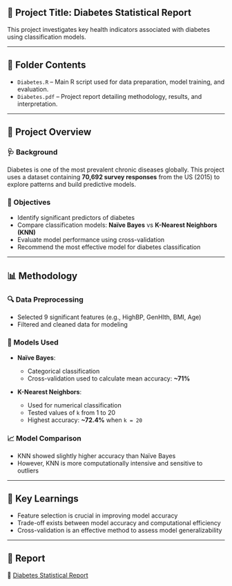 ## 📝 Project Title: Diabetes Statistical Report

This project investigates key health indicators associated with diabetes using classification models.

---

## 📁 Folder Contents

- `Diabetes.R` – Main R script used for data preparation, model training, and evaluation.
- `Diabetes.pdf` – Project report detailing methodology, results, and interpretation.

---

## 📌 Project Overview

### 🩺 Background
Diabetes is one of the most prevalent chronic diseases globally. This project uses a dataset containing **70,692 survey responses** from the US (2015) to explore patterns and build predictive models.

### 🎯 Objectives
- Identify significant predictors of diabetes
- Compare classification models: **Naïve Bayes** vs **K-Nearest Neighbors (KNN)**
- Evaluate model performance using cross-validation
- Recommend the most effective model for diabetes classification

---

## 📊 Methodology

### 🔍 Data Preprocessing
- Selected 9 significant features (e.g., HighBP, GenHlth, BMI, Age)
- Filtered and cleaned data for modeling

### 🧪 Models Used
- **Naïve Bayes**:
  - Categorical classification
  - Cross-validation used to calculate mean accuracy: **~71%**
  
- **K-Nearest Neighbors**:
  - Used for numerical classification
  - Tested values of `k` from 1 to 20
  - Highest accuracy: **~72.4%** when `k = 20`

### 📈 Model Comparison
- KNN showed slightly higher accuracy than Naïve Bayes
- However, KNN is more computationally intensive and sensitive to outliers

---

## 🧠 Key Learnings
- Feature selection is crucial in improving model accuracy
- Trade-off exists between model accuracy and computational efficiency
- Cross-validation is an effective method to assess model generalizability

---

## 📄 Report
📑 [Diabetes Statistical Report](https://github.com/zhijing31/Diabetes-Statistical-Report/blob/main/Diabetes.pdf)
